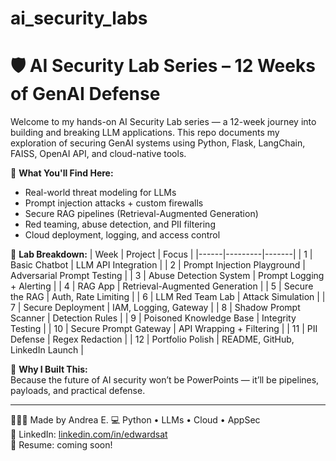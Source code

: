 # ai_security_labs

# 🛡️ AI Security Lab Series – 12 Weeks of GenAI Defense

Welcome to my hands-on AI Security Lab series — a 12-week journey into building and breaking LLM applications. This repo documents my exploration of securing GenAI systems using Python, Flask, LangChain, FAISS, OpenAI API, and cloud-native tools.

🔐 **What You'll Find Here:**
- Real-world threat modeling for LLMs
- Prompt injection attacks + custom firewalls
- Secure RAG pipelines (Retrieval-Augmented Generation)
- Red teaming, abuse detection, and PII filtering
- Cloud deployment, logging, and access control

📁 **Lab Breakdown:**
| Week | Project | Focus |
|------|---------|-------|
| 1 | Basic Chatbot | LLM API Integration |
| 2 | Prompt Injection Playground | Adversarial Prompt Testing |
| 3 | Abuse Detection System | Prompt Logging + Alerting |
| 4 | RAG App | Retrieval-Augmented Generation |
| 5 | Secure the RAG | Auth, Rate Limiting |
| 6 | LLM Red Team Lab | Attack Simulation |
| 7 | Secure Deployment | IAM, Logging, Gateway |
| 8 | Shadow Prompt Scanner | Detection Rules |
| 9 | Poisoned Knowledge Base | Integrity Testing |
| 10 | Secure Prompt Gateway | API Wrapping + Filtering |
| 11 | PII Defense | Regex Redaction |
| 12 | Portfolio Polish | README, GitHub, LinkedIn Launch |

🧠 **Why I Built This:**  
Because the future of AI security won’t be PowerPoints — it’ll be pipelines, payloads, and practical defense.

---

👩🏽‍💻 Made by Andrea E. 
💻 Python • LLMs • Cloud • AppSec  
🔗 LinkedIn: [linkedin.com/in/edwardsat](https://www.linkedin.com/in/edwardsat/)  
📂 Resume: coming soon!
